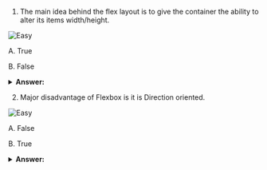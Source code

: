 
1. The main idea behind the flex layout is to give the container the ability to alter its items width/height.

![Easy](<https://github.com/revaturelabs/interviewquestions/blob/dev/ComplexityTags/simple%20(2).svg>)

A. True 

B. False

<details>
  <summary> <b> Answer: </b> </summary>
<blockquote>
A
</blockquote>
  </details>

2.  Major disadvantage of Flexbox is it is Direction oriented.
  
![Easy](<https://github.com/revaturelabs/interviewquestions/blob/dev/ComplexityTags/simple%20(2).svg>)
  
A. False  
  
B. True
  
<details>
  <summary> <b> Answer: </b> </summary>
<blockquote>
A
</blockquote>
  </details>
